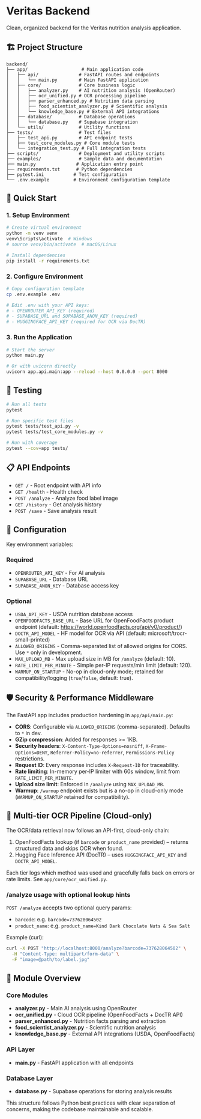 # Veritas Backend

Clean, organized backend for the Veritas nutrition analysis application.

## 🏗️ Project Structure

```
backend/
├── app/                    # Main application code
│   ├── api/               # FastAPI routes and endpoints
│   │   └── main.py        # Main FastAPI application
│   ├── core/              # Core business logic
│   │   ├── analyzer.py    # AI nutrition analysis (OpenRouter)
│   │   ├── ocr_unified.py # OCR processing pipeline
│   │   ├── parser_enhanced.py # Nutrition data parsing
│   │   ├── food_scientist_analyzer.py # Scientific analysis
│   │   └── knowledge_base.py # External API integrations
│   ├── database/          # Database operations
│   │   └── database.py    # Supabase integration
│   └── utils/             # Utility functions
├── tests/                 # Test files
│   ├── test_api.py        # API endpoint tests
│   ├── test_core_modules.py # Core module tests
│   └── integration_test.py # Full integration tests
├── scripts/               # Deployment and utility scripts
├── examples/              # Sample data and documentation
├── main.py               # Application entry point
├── requirements.txt      # Python dependencies
├── pytest.ini           # Test configuration
└── .env.example         # Environment configuration template
```

## 🚀 Quick Start

### 1. Setup Environment
```bash
# Create virtual environment
python -m venv venv
venv\Scripts\activate  # Windows
# source venv/bin/activate  # macOS/Linux

# Install dependencies
pip install -r requirements.txt
```

### 2. Configure Environment
```bash
# Copy configuration template
cp .env.example .env

# Edit .env with your API keys:
# - OPENROUTER_API_KEY (required)
# - SUPABASE_URL and SUPABASE_ANON_KEY (required)
# - HUGGINGFACE_API_KEY (required for OCR via DocTR)
```

### 3. Run the Application
```bash
# Start the server
python main.py

# Or with uvicorn directly
uvicorn app.api.main:app --reload --host 0.0.0.0 --port 8000
```

## 🧪 Testing

```bash
# Run all tests
pytest

# Run specific test files
pytest tests/test_api.py -v
pytest tests/test_core_modules.py -v

# Run with coverage
pytest --cov=app tests/
```

## 📋 API Endpoints

- `GET /` - Root endpoint with API info
- `GET /health` - Health check
- `POST /analyze` - Analyze food label image
- `GET /history` - Get analysis history
- `POST /save` - Save analysis result

## 🔧 Configuration

Key environment variables:

### Required
- `OPENROUTER_API_KEY` - For AI analysis
- `SUPABASE_URL` - Database URL
- `SUPABASE_ANON_KEY` - Database access key

### Optional
- `USDA_API_KEY` - USDA nutrition database access
- `OPENFOODFACTS_BASE_URL` - Base URL for OpenFoodFacts product endpoint (default: https://world.openfoodfacts.org/api/v0/product/)
- `DOCTR_API_MODEL` - HF model for OCR via API (default: microsoft/trocr-small-printed)
- `ALLOWED_ORIGINS` - Comma-separated list of allowed origins for CORS. Use `*` only in development.
- `MAX_UPLOAD_MB` - Max upload size in MB for `/analyze` (default: 10).
- `RATE_LIMIT_PER_MINUTE` - Simple per-IP requests/min limit (default: 120).
- `WARMUP_ON_STARTUP` - No-op in cloud-only mode; retained for compatibility/logging (`true`/`false`, default: true).

## 🛡️ Security & Performance Middleware

The FastAPI app includes production hardening in `app/api/main.py`:

- **CORS**: Configurable via `ALLOWED_ORIGINS` (comma-separated). Defaults to `*` in dev.
- **GZip compression**: Added for responses >= 1KB.
- **Security headers**: `X-Content-Type-Options=nosniff`, `X-Frame-Options=DENY`, `Referrer-Policy=no-referrer`, `Permissions-Policy` restrictions.
- **Request ID**: Every response includes `X-Request-ID` for traceability.
- **Rate limiting**: In-memory per-IP limiter with 60s window, limit from `RATE_LIMIT_PER_MINUTE`.
- **Upload size limit**: Enforced in `/analyze` using `MAX_UPLOAD_MB`.
- **Warmup**: `/warmup` endpoint exists but is a no-op in cloud-only mode (`WARMUP_ON_STARTUP` retained for compatibility).

## 🧠 Multi-tier OCR Pipeline (Cloud-only)

The OCR/data retrieval now follows an API-first, cloud-only chain:

1. OpenFoodFacts lookup (if `barcode` or `product_name` provided) – returns structured data and skips OCR when found.
2. Hugging Face Inference API (DocTR) – uses `HUGGINGFACE_API_KEY` and `DOCTR_API_MODEL`.

Each tier logs which method was used and gracefully falls back on errors or rate limits. See `app/core/ocr_unified.py`.

### /analyze usage with optional lookup hints

`POST /analyze` accepts two optional query params:

- `barcode`: e.g. `barcode=737628064502`
- `product_name`: e.g. `product_name=Kind Dark Chocolate Nuts & Sea Salt`

Example (curl):

```bash
curl -X POST "http://localhost:8000/analyze?barcode=737628064502" \
  -H "Content-Type: multipart/form-data" \
  -F "image=@path/to/label.jpg"
```

## 📁 Module Overview

### Core Modules
- **analyzer.py** - Main AI analysis using OpenRouter
- **ocr_unified.py** - Cloud OCR pipeline (OpenFoodFacts + DocTR API)
- **parser_enhanced.py** - Nutrition facts parsing and extraction
- **food_scientist_analyzer.py** - Scientific nutrition analysis
- **knowledge_base.py** - External API integrations (USDA, OpenFoodFacts)

### API Layer
- **main.py** - FastAPI application with all endpoints

### Database Layer
- **database.py** - Supabase operations for storing analysis results

This structure follows Python best practices with clear separation of concerns, making the codebase maintainable and scalable.
